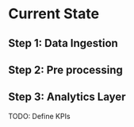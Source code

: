 # Current State
## Step 1: Data Ingestion
## Step 2: Pre processing
## Step 3: Analytics Layer

TODO:
Define KPIs